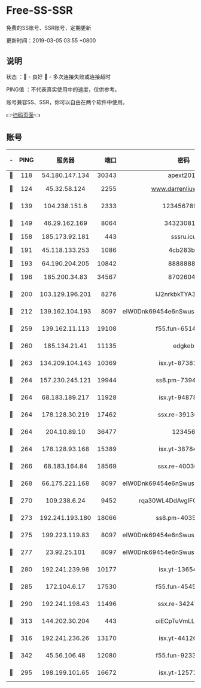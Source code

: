 # Free-SS-SSR

免费的SS账号、SSR账号，定期更新

更新时间：2019-03-05 03:55 +0800

## 说明

状态     ：🙂 - 良好 🙁 - 多次连接失败或连接超时

PING值   ：不代表真实使用中的速度，仅供参考。

账号兼容SS、SSR，你可以自由在两个软件中使用。

👉[扫码页面](https://liesauer.github.io/free-ss-ssr.github.io/)👈

## 账号

|-|PING|服务器|端口|密码|加密方式|区域|
|:----:|:----:|:-----:|-----:|:----:|:----:|:----:|
|🙂|118|54.180.147.134|30343|apext2019|chacha20|KR|
|🙂|124|45.32.58.124|2255|www.darrenliuwei.com|aes-256-cfb|JP|
|🙂|139|104.238.151.6|2333|12345678900|aes-256-cfb|JP|
|🙂|149|46.29.162.169|8064|3432308177|aes-256-cfb|RU|
|🙂|158|185.173.92.181|443|sssru.icu|rc4-md5|RU|
|🙂|191|45.118.133.253|1086|4cb283b8|aes-256-cfb|SG|
|🙂|193|64.190.204.205|10842|88888888|rc4-md5|US|
|🙂|196|185.200.34.83|34567|87026045|aes-256-cfb|US|
|🙂|200|103.129.196.201|8276|lJ2nrkbkTYA30wv0|aes-256-cfb|US|
|🙂|212|139.162.104.193|8097|eIW0Dnk69454e6nSwuspv9DmS201tQ0D|aes-256-cfb|JP|
|🙂|259|139.162.11.113|19108|f55.fun-65147791|aes-256-cfb|SG|
|🙂|260|185.134.21.41|11135|edgkeb|aes-256-cfb|GB|
|🙂|263|134.209.104.143|10369|isx.yt-87381923|aes-256-cfb|SG|
|🙂|264|157.230.245.121|19944|ss8.pm-73943906|aes-256-cfb|SG|
|🙂|264|68.183.189.217|11928|isx.yt-94878692|aes-256-cfb|SG|
|🙂|264|178.128.30.219|17462|ssx.re-39136705|aes-256-cfb|SG|
|🙂|264|204.10.89.10|36477|123456|aes-256-cfb|US|
|🙂|264|178.128.93.168|15389|isx.yt-38784218|aes-256-cfb|SG|
|🙂|266|68.183.164.84|18569|ssx.re-40036320|aes-256-cfb|US|
|🙂|268|66.175.221.168|8097|eIW0Dnk69454e6nSwuspv9DmS201tQ0D|aes-256-cfb|US|
|🙂|270|109.238.6.24|9452|rqa30WL4DdAvgIFG6Fs3znzTa|aes-256-cfb|FR|
|🙂|273|192.241.193.180|18066|ss8.pm-40352381|aes-256-cfb|US|
|🙂|275|199.223.119.83|8097|eIW0Dnk69454e6nSwuspv9DmS201tQ0D|aes-256-cfb|US|
|🙂|277|23.92.25.101|8097|eIW0Dnk69454e6nSwuspv9DmS201tQ0D|aes-256-cfb|US|
|🙂|280|192.241.239.98|10177|isx.yt-13654380|aes-256-cfb|US|
|🙂|285|172.104.6.17|17530|f55.fun-45452436|aes-256-cfb|US|
|🙂|290|192.241.198.43|11496|ssx.re-34247087|aes-256-cfb|US|
|🙂|313|144.202.30.204|443|oiECpTuVmLLxk4Ts|aes-256-cfb|US|
|🙂|316|192.241.236.26|13170|isx.yt-44126456|aes-256-cfb|US|
|🙂|342|45.56.106.48|12080|f55.fun-92337003|aes-256-cfb|US|
|🙂|295|198.199.101.65|16672|isx.yt-12571443|aes-256-cfb|US|
